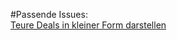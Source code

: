 #Passende Issues:  
[Teure Deals in kleiner Form darstellen ](https://github.com/9jS2PL5T/mydealz-Manager/issues/2)
